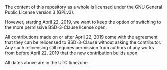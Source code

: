 The content of this repository as a whole is licensed under the GNU General Public License version 3 (GPLv3).

Hovewer, starting April 22, 2019, we want to keep the option of switching to the more permissive BSD-3-Clause license open.

All contributions made on or after April 22, 2019 come with the agreement that they can be relicensed to BSD-3-Clause without asking the contributor. Any such relicensing still requires permission from authors of any works from before April 22, 2019 that the new contribution builds upon.

All dates above are in the UTC timezone.
